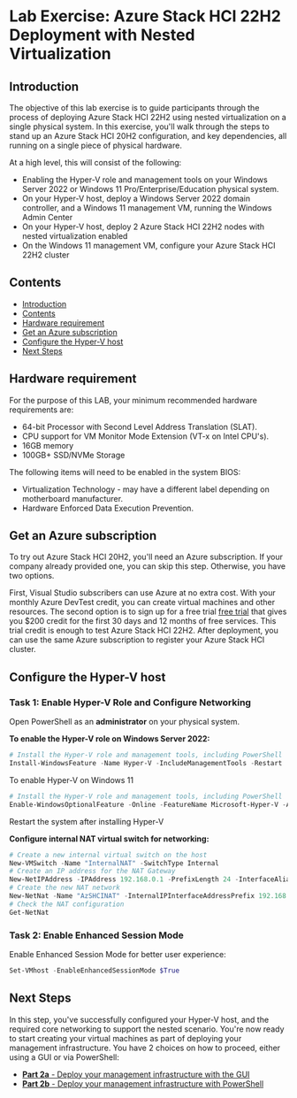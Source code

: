 # Lab Exercise: Azure Stack HCI 22H2 Deployment with Nested Virtualization

Introduction
-------------

The objective of this lab exercise is to guide participants through the process of deploying Azure Stack HCI 22H2 using nested virtualization on a single physical system. 
In this exercise, you'll walk through the steps to stand up an Azure Stack HCI 20H2 configuration, and key dependencies, all running on a single piece of physical hardware. 

At a high level, this will consist of the following:

* Enabling the Hyper-V role and management tools on your Windows Server 2022 or Windows 11 Pro/Enterprise/Education physical system.
* On your Hyper-V host, deploy a Windows Server 2022 domain controller, and a Windows 11 management VM, running the Windows Admin Center
* On your Hyper-V host, deploy 2 Azure Stack HCI 22H2 nodes with nested virtualization enabled
* On the Windows 11 management VM, configure your Azure Stack HCI 22H2 cluster

Contents
-----------
- [Introduction](#Introduction)
- [Contents](#contents)
- [Hardware requirement](#Hardware-requirement)
- [Get an Azure subscription](#get-an-azure-subscription)
- [Configure the Hyper-V host](#Configure-the-Hyper-V-host)
- [Next Steps](#next-steps)


Hardware requirement 
---------------------

For the purpose of this LAB, your minimum recommended hardware requirements are:

* 64-bit Processor with Second Level Address Translation (SLAT).
* CPU support for VM Monitor Mode Extension (VT-x on Intel CPU's).
* 16GB memory
* 100GB+ SSD/NVMe Storage

The following items will need to be enabled in the system BIOS:

* Virtualization Technology - may have a different label depending on motherboard manufacturer.
* Hardware Enforced Data Execution Prevention.

Get an Azure subscription
------------------------
To try out Azure Stack HCI 20H2, you'll need an Azure subscription. If your company already provided one, you can skip this step. Otherwise, you have two options.

First, Visual Studio subscribers can use Azure at no extra cost. With your monthly Azure DevTest credit, you can create virtual machines and other resources. 
The second option is to sign up for a free trial [free trial](https://azure.microsoft.com/en-us/free/ "Azure free trial link") that gives you $200 credit for the first 30 days and 12 months of free services. This trial credit is enough to test Azure Stack HCI 22H2. After deployment, you can use the same Azure subscription to register your Azure Stack HCI cluster.

Configure the Hyper-V host
----------------------------

### Task 1: Enable Hyper-V Role and Configure Networking ###

Open PowerShell as an **administrator** on your physical system.


**To enable the Hyper-V role on Windows Server 2022:**

```powershell
# Install the Hyper-V role and management tools, including PowerShell
Install-WindowsFeature -Name Hyper-V -IncludeManagementTools -Restart 
```
To enable Hyper-V on Windows 11

```powershell
# Install the Hyper-V role and management tools, including PowerShell
Enable-WindowsOptionalFeature -Online -FeatureName Microsoft-Hyper-V -All
```
Restart the system after installing Hyper-V

**Configure internal NAT virtual switch for networking:**

```powershell
# Create a new internal virtual switch on the host
New-VMSwitch -Name "InternalNAT" -SwitchType Internal
# Create an IP address for the NAT Gateway
New-NetIPAddress -IPAddress 192.168.0.1 -PrefixLength 24 -InterfaceAlias "vEthernet (InternalNAT)"
# Create the new NAT network
New-NetNat -Name "AzSHCINAT" -InternalIPInterfaceAddressPrefix 192.168.0.0/24
# Check the NAT configuration
Get-NetNat
```
### Task 2: Enable Enhanced Session Mode

Enable Enhanced Session Mode for better user experience:

```powershell
Set-VMhost -EnableEnhancedSessionMode $True
```

Next Steps
-----------
In this step, you've successfully configured your Hyper-V host, and the required core networking to support the nested scenario.  You're now ready to start creating your virtual machines as part of deploying your management infrastructure. 
You have 2 choices on how to proceed, either using a GUI or via PowerShell:

* [**Part 2a** - Deploy your management infrastructure with the GUI](/archive/steps/2a_ManagementInfraGUI.md "Deploy your management infrastructure with the GUI")
* [**Part 2b** - Deploy your management infrastructure with PowerShell](/archive/steps/2b_ManagementInfraPS.md "Deploy your management infrastructure with PowerShell")
